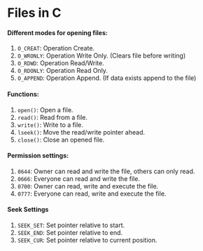 # Files in C

#### Different modes for opening files:

1. `O_CREAT`: Operation Create.
2. `O_WRONLY`: Operation Write Only. (Clears file before writing)
3. `O_RDWD`: Operation Read/Write.
4. `O_RDONLY`: Operation Read Only.
5. `O_APPEND`: Operation Append. (If data exists append to the file)

#### Functions:

1. `open()`: Open a file.
2. `read()`: Read from a file.
3. `write()`: Write to a file.
4. `lseek()`: Move the read/write pointer ahead.
5. `close()`: Close an opened file.


#### Permission settings:

1. `0644`: Owner can read and write the file, others can only read.
2. `0666`: Everyone can read and write the file.
3. `0700`: Owner can read, write and execute the file.
4. `0777`: Everyone can read, write and execute the file. 

#### Seek Settings

1. `SEEK_SET`: Set pointer relative to start.
2. `SEEK_END`: Set pointer relative to end.
3. `SEEK_CUR`: Set pointer relative to current position.

